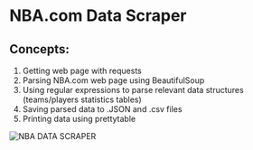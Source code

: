 # NBA.com Data Scraper

## Concepts:

1. Getting web page with requests
2. Parsing NBA.com web page using BeautifulSoup
3. Using regular expressions to parse relevant data structures (teams/players statistics tables)
4. Saving parsed data to .JSON and .csv files
5. Printing data using prettytable




![NBA DATA SCRAPER](https://user-images.githubusercontent.com/97305160/223222582-b309b308-57f8-4300-abed-247c4ec251f0.gif)
